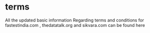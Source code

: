 # terms
All the updated basic information Regarding terms and conditions  for fastestindia.com , thedatatalk.org and sikvara.com can be found here
